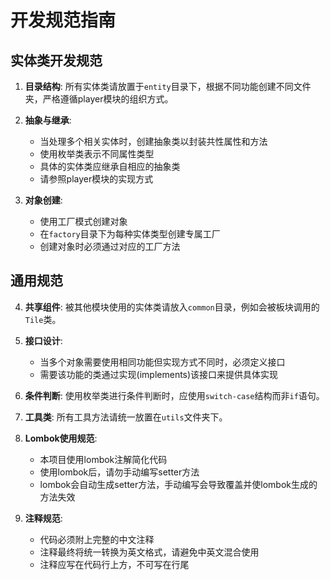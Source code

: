 # 开发规范指南

## 实体类开发规范

1. **目录结构**: 所有实体类请放置于`entity`目录下，根据不同功能创建不同文件夹，严格遵循player模块的组织方式。

2. **抽象与继承**:
    - 当处理多个相关实体时，创建抽象类以封装共性属性和方法
    - 使用枚举类表示不同属性类型
    - 具体的实体类应继承自相应的抽象类
    - 请参照player模块的实现方式

3. **对象创建**:
    - 使用工厂模式创建对象
    - 在`factory`目录下为每种实体类型创建专属工厂
    - 创建对象时必须通过对应的工厂方法

## 通用规范

4. **共享组件**: 被其他模块使用的实体类请放入`common`目录，例如会被板块调用的`Tile`类。

5. **接口设计**:
    - 当多个对象需要使用相同功能但实现方式不同时，必须定义接口
    - 需要该功能的类通过实现(implements)该接口来提供具体实现

6. **条件判断**: 使用枚举类进行条件判断时，应使用`switch-case`结构而非`if`语句。

7. **工具类**: 所有工具方法请统一放置在`utils`文件夹下。

8. **Lombok使用规范**:
    - 本项目使用lombok注解简化代码
    - 使用lombok后，请勿手动编写setter方法
    - lombok会自动生成setter方法，手动编写会导致覆盖并使lombok生成的方法失效

9. **注释规范**:
    - 代码必须附上完整的中文注释
    - 注释最终将统一转换为英文格式，请避免中英文混合使用
    - 注释应写在代码行上方，不可写在行尾

